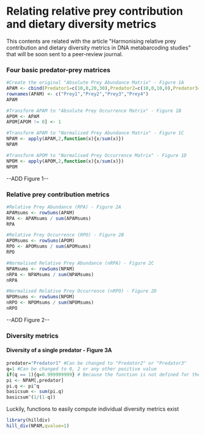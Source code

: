 
# Relating relative prey contribution and dietary diversity metrics

This contents are related with the article "Harmonising relative prey contribution and dietary diversity metrics in DNA metabarcoding studies" that will be soon sent to a peer-review journal.

### Four basic predator-prey matrices

````R
#Create the original "Absolute Prey Abundance Matrix" - Figure 1A
APAM <- cbind(Predator1=c(10,0,20,30),Predator2=c(10,0,10,0),Predator3=c(20,25,20,5))
rownames(APAM) <- c("Prey1","Prey2","Prey3","Prey4")
APAM

#Transform APAM to "Absolute Prey Occurrence Matrix" - Figure 1B
APOM <- APAM
APOM[APOM != 0] <- 1

#Transform APAM to "Normalised Prey Abundance Matrix" - Figure 1C
NPAM <- apply(APAM,2,function(x){x/sum(x)})
NPAM

#Transform APOM to "Normalised Prey Occurrence Matrix" - Figure 1D
NPOM <- apply(APOM,2,function(x){x/sum(x)})
NPOM
````

--ADD Figure 1--

### Relative prey contribution metrics

````R
#Relative Prey Abundance (RPA) - Figure 2A
APAMsums <- rowSums(APAM)
RPA <- APAMsums / sum(APAMsums)
RPA

#Relative Prey Occurrence (RPO) - Figure 2B
APOMsums <- rowSums(APOM)
RPO <- APOMsums / sum(APOMsums)
RPO

#Normalised Relative Prey Abundance (nRPA) - Figure 2C
NPAMsums <- rowSums(NPAM)
nRPA <- NPAMsums / sum(NPAMsums)
nRPA

#Normalised Relative Prey Occurrence (nRPO) - Figure 2D
NPOMsums <- rowSums(NPOM)
nRPO <- NPOMsums / sum(NPOMsums)
nRPO
````

--ADD Figure 2--

### Diversity metrics

#### Diversity of a single predator - Figure 3A

````R
predator="Predator1" #Can be changed to "Predator2" or "Predator3"
q=1 #Can be changed to 0, 2 or any other positive value
if(q == 1){q=0.999999999} # Because the function is not defined for the unity
pi <- NPAM[,predator]
pi.q <- pi^q
basicsum <- sum(pi.q)
basicsum^(1/(1-q))
````
Luckily, functions to easily compute individual diversity metrics exist
````R
library(hilldiv)
hill_div(NPAM,qvalue=1)
````
